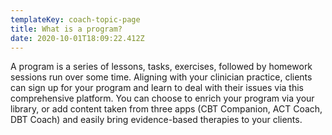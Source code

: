 ```yaml
---
templateKey: coach-topic-page
title: What is a program?
date: 2020-10-01T18:09:22.412Z
---
```

A program is a series of lessons, tasks, exercises, followed by homework sessions run over some time. Aligning with your clinician practice, clients can sign up for your program and learn to deal with their issues via this comprehensive platform. You can choose to enrich your program via your library, or add content taken from three apps (CBT Companion, ACT Coach, DBT Coach) and easily bring evidence-based therapies to your clients.
